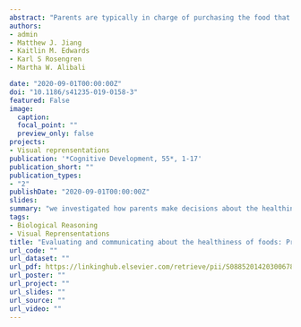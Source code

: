 ```yaml
---
abstract: "Parents are typically in charge of purchasing the food that their children eat, but little is known about how parents decide if particular foods are healthy for their children and how their beliefs about nutrition influence their children's beliefs. In two studies, we investigated how parents of children ages 4-12 (N = 826) make decisions about the healthiness of foods when presented with different representations of the same nutritional information. Providing parents with nutritional information did not influence their ratings of how healthy food items are, compared to when they were shown only pictures of the foods. Parents reported talking with their children about nutrition, believed they are the best source of information for children about nutrition, and believed their nutrition beliefs influence their children's beliefs. Our findings highlight the role of prior knowledge in food cognition and how beliefs about foods are transmitted from parents to children."
authors:
- admin
- Matthew J. Jiang
- Kaitlin M. Edwards
- Karl S Rosengren
- Martha W. Alibali

date: "2020-09-01T00:00:00Z"
doi: "10.1186/s41235-019-0158-3"
featured: False
image:
  caption: 
  focal_point: ""
  preview_only: false
projects: 
- Visual reprensentations
publication: '*Cognitive Development, 55*, 1-17'
publication_short: ""
publication_types:
- "2"
publishDate: "2020-09-01T00:00:00Z"
slides: 
summary: "we investigated how parents make decisions about the healthiness of foods when presented with different representations of the same nutritional information. Providing parents with nutritional information did not influence their ratings of how healthy food items are, compared to when they were shown only pictures of the foods. Parents reported talking with their children about nutrition, believed they are the best source of information for children about nutrition, and believed their nutrition beliefs influence their children's beliefs."
tags:
- Biological Reasoning
- Visual Reprensentations
title: "Evaluating and communicating about the healthiness of foods: Predictors of parents' judgments and parent-child conversations"
url_code: ""
url_dataset: ""
url_pdf: https://linkinghub.elsevier.com/retrieve/pii/S0885201420300678
url_poster: ""
url_project: ""
url_slides: ""
url_source: ""
url_video: ""
---
```

